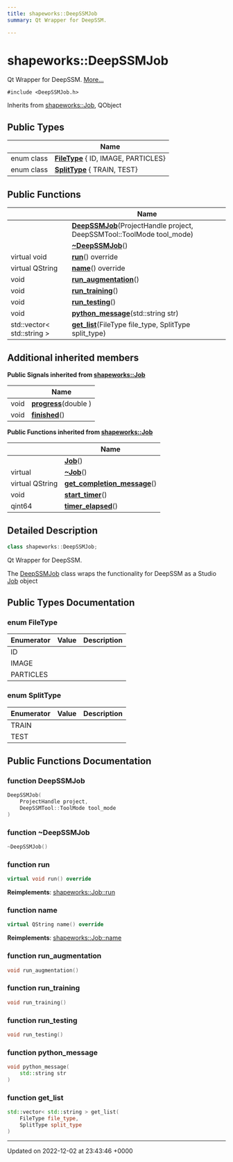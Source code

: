 ```yaml
---
title: shapeworks::DeepSSMJob
summary: Qt Wrapper for DeepSSM. 

---
```


# shapeworks::DeepSSMJob



Qt Wrapper for DeepSSM.  [More...](#detailed-description)


`#include <DeepSSMJob.h>`

Inherits from [shapeworks::Job](../Classes/classshapeworks_1_1Job.md), QObject

## Public Types

|                | Name           |
| -------------- | -------------- |
| enum class| **[FileType](../Classes/classshapeworks_1_1DeepSSMJob.md#enum-filetype)** { ID, IMAGE, PARTICLES} |
| enum class| **[SplitType](../Classes/classshapeworks_1_1DeepSSMJob.md#enum-splittype)** { TRAIN, TEST} |

## Public Functions

|                | Name           |
| -------------- | -------------- |
| | **[DeepSSMJob](../Classes/classshapeworks_1_1DeepSSMJob.md#function-deepssmjob)**(ProjectHandle project, DeepSSMTool::ToolMode tool_mode) |
| | **[~DeepSSMJob](../Classes/classshapeworks_1_1DeepSSMJob.md#function-~deepssmjob)**() |
| virtual void | **[run](../Classes/classshapeworks_1_1DeepSSMJob.md#function-run)**() override |
| virtual QString | **[name](../Classes/classshapeworks_1_1DeepSSMJob.md#function-name)**() override |
| void | **[run_augmentation](../Classes/classshapeworks_1_1DeepSSMJob.md#function-run-augmentation)**() |
| void | **[run_training](../Classes/classshapeworks_1_1DeepSSMJob.md#function-run-training)**() |
| void | **[run_testing](../Classes/classshapeworks_1_1DeepSSMJob.md#function-run-testing)**() |
| void | **[python_message](../Classes/classshapeworks_1_1DeepSSMJob.md#function-python-message)**(std::string str) |
| std::vector< std::string > | **[get_list](../Classes/classshapeworks_1_1DeepSSMJob.md#function-get-list)**(FileType file_type, SplitType split_type) |

## Additional inherited members

**Public Signals inherited from [shapeworks::Job](../Classes/classshapeworks_1_1Job.md)**

|                | Name           |
| -------------- | -------------- |
| void | **[progress](../Classes/classshapeworks_1_1Job.md#signal-progress)**(double ) |
| void | **[finished](../Classes/classshapeworks_1_1Job.md#signal-finished)**() |

**Public Functions inherited from [shapeworks::Job](../Classes/classshapeworks_1_1Job.md)**

|                | Name           |
| -------------- | -------------- |
| | **[Job](../Classes/classshapeworks_1_1Job.md#function-job)**() |
| virtual | **[~Job](../Classes/classshapeworks_1_1Job.md#function-~job)**() |
| virtual QString | **[get_completion_message](../Classes/classshapeworks_1_1Job.md#function-get-completion-message)**() |
| void | **[start_timer](../Classes/classshapeworks_1_1Job.md#function-start-timer)**() |
| qint64 | **[timer_elapsed](../Classes/classshapeworks_1_1Job.md#function-timer-elapsed)**() |


## Detailed Description

```cpp
class shapeworks::DeepSSMJob;
```

Qt Wrapper for DeepSSM. 

The [DeepSSMJob](../Classes/classshapeworks_1_1DeepSSMJob.md) class wraps the functionality for DeepSSM as a Studio [Job](../Classes/classshapeworks_1_1Job.md) object 

## Public Types Documentation

### enum FileType

| Enumerator | Value | Description |
| ---------- | ----- | ----------- |
| ID | |   |
| IMAGE | |   |
| PARTICLES | |   |




### enum SplitType

| Enumerator | Value | Description |
| ---------- | ----- | ----------- |
| TRAIN | |   |
| TEST | |   |




## Public Functions Documentation

### function DeepSSMJob

```cpp
DeepSSMJob(
    ProjectHandle project,
    DeepSSMTool::ToolMode tool_mode
)
```


### function ~DeepSSMJob

```cpp
~DeepSSMJob()
```


### function run

```cpp
virtual void run() override
```


**Reimplements**: [shapeworks::Job::run](../Classes/classshapeworks_1_1Job.md#function-run)


### function name

```cpp
virtual QString name() override
```


**Reimplements**: [shapeworks::Job::name](../Classes/classshapeworks_1_1Job.md#function-name)


### function run_augmentation

```cpp
void run_augmentation()
```


### function run_training

```cpp
void run_training()
```


### function run_testing

```cpp
void run_testing()
```


### function python_message

```cpp
void python_message(
    std::string str
)
```


### function get_list

```cpp
std::vector< std::string > get_list(
    FileType file_type,
    SplitType split_type
)
```


-------------------------------

Updated on 2022-12-02 at 23:43:46 +0000
